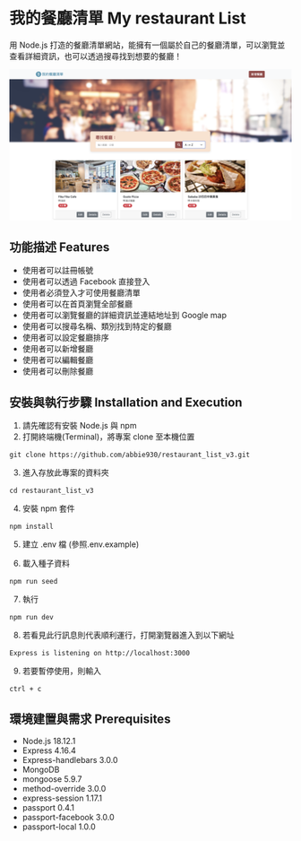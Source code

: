 # 我的餐廳清單 My restaurant List
用 Node.js 打造的餐廳清單網站，能擁有一個屬於自己的餐廳清單，可以瀏覽並查看詳細資訊，也可以透過搜尋找到想要的餐廳！

![cover](./public/image/cover_restaurant_list_v3.png)



## 功能描述 Features

* 使用者可以註冊帳號
* 使用者可以透過 Facebook 直接登入
* 使用者必須登入才可使用餐廳清單
* 使用者可以在首頁瀏覽全部餐廳
* 使用者可以瀏覽餐廳的詳細資訊並連結地址到 Google map
* 使用者可以搜尋名稱、類別找到特定的餐廳
* 使用者可以設定餐廳排序
* 使用者可以新增餐廳
* 使用者可以編輯餐廳
* 使用者可以刪除餐廳


## 安裝與執行步驟 Installation and Execution
1. 請先確認有安裝 Node.js 與 npm
2. 打開終端機(Terminal)，將專案 clone 至本機位置

```
git clone https://github.com/abbie930/restaurant_list_v3.git
```
3. 進入存放此專案的資料夾

```
cd restaurant_list_v3
```
4. 安裝 npm 套件

```
npm install
```
5. 建立 .env 檔 (參照.env.example)

6. 載入種子資料

```
npm run seed
```
7. 執行

```
npm run dev
```
8. 若看見此行訊息則代表順利運行，打開瀏覽器進入到以下網址

```
Express is listening on http://localhost:3000
```
9. 若要暫停使用，則輸入

```
ctrl + c
```


## 環境建置與需求 Prerequisites

* Node.js 18.12.1
* Express 4.16.4
* Express-handlebars 3.0.0
* MongoDB
* mongoose 5.9.7
* method-override 3.0.0
* express-session 1.17.1
* passport 0.4.1
* passport-facebook 3.0.0
* passport-local 1.0.0